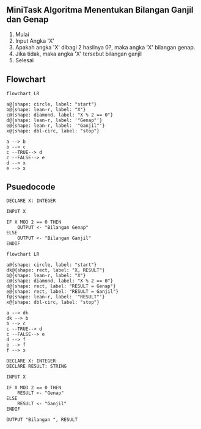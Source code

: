## MiniTask Algoritma Menentukan Bilangan Ganjil dan Genap

1. Mulai
2. Input Angka 'X'
3. Apakah angka 'X' dibagi 2 hasilnya 0?, maka angka 'X' bilangan genap.
4. Jika tidak, maka angka 'X' tersebut bilangan ganjil
5. Selesai

## Flowchart
```mermaid
flowchart LR

a@{shape: circle, label: "start"}
b@{shape: lean-r, label: "X"}
c@{shape: diamond, label: "X % 2 == 0"}
d@{shape: lean-r, label: '"Genap"'}
e@{shape: lean-r, label: '"Ganjil"'}
x@{shape: dbl-circ, label: "stop"}

a --> b
b --> c
c --TRUE--> d
c --FALSE--> e
d --> x
e --> x
```
## Psuedocode
```pseudocode
DECLARE X: INTEGER

INPUT X

IF X MOD 2 == 0 THEN
    OUTPUT <- "Bilangan Genap"
ELSE
    OUTPUT <- "Bilangan Ganjil"
ENDIF

```
```mermaid
flowchart LR

a@{shape: circle, label: "start"}
dk@{shape: rect, label: "X, RESULT"}
b@{shape: lean-r, label: "X"}
c@{shape: diamond, label: "X % 2 == 0"}
d@{shape: rect, label: "RESULT = Genap"}
e@{shape: rect, label: "RESULT = Ganjil"}
f@{shape: lean-r, label: '"RESULT"'}
x@{shape: dbl-circ, label: "stop"}

a --> dk
dk --> b
b --> c
c --TRUE--> d
c --FALSE--> e
d --> f
e --> f
f --> x
```
```pseudocode
DECLARE X: INTEGER
DECLARE RESULT: STRING

INPUT X

IF X MOD 2 == 0 THEN
    RESULT <- "Genap"
ELSE
    RESULT <- "Ganjil"
ENDIF

OUTPUT "Bilangan ", RESULT

```


